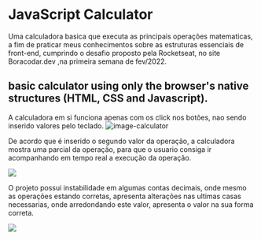 # JavaScript Calculator

Uma calculadora basica que executa as principais operações matematicas, a fim de praticar meus conhecimentos sobre as estruturas essenciais de front-end, cumprindo o desafio proposto pela Rocketseat, no site Boracodar.dev ,na primeira semana de fev/2022.

## basic calculator using only the browser's native structures (HTML, CSS and Javascript).

A calculadora em si funciona apenas com os click nos botões, nao sendo inserido valores pelo teclado. 
<img src="https://user-images.githubusercontent.com/59750674/218177251-7af9c723-1e3f-4452-a3b4-ebd5f178a50d.png" alt="image-calculator">

De acordo que é inserido o segundo valor da operação, a calculadora mostra uma parcial da operação, para que o usuario consiga ir acompanhando em tempo real a execução da operação.


<img src="https://user-images.githubusercontent.com/59750674/218179315-95309aab-f64a-4ae9-9d2b-982e9d6e2647.png">

O projeto possui instabilidade em algumas contas decimais, onde mesmo as operações estando corretas, apresenta alterações nas ultimas casas necessarias, onde arredondando este valor, apresenta o valor na sua forma correta.  

<img src="https://user-images.githubusercontent.com/59750674/218187445-074d3f12-0077-4c3d-932d-1a1bc21f198f.png">
